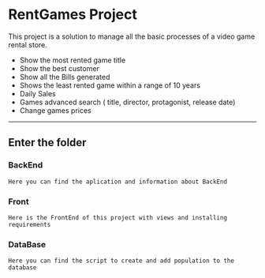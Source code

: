 # RentGames Project

This project is a solution to manage all the basic processes of a video game rental store.

- Show the most rented game title
- Show the best customer
- Show all the Bills generated
- Shows the least rented game within a range of 10 years
- Daily Sales
- Games advanced search ( title, director, protagonist, release date)
- Change games prices

---

## Enter the folder

### BackEnd

    Here you can find the aplication and information about BackEnd

### Front

    Here is the FrontEnd of this project with views and installing requirements

### DataBase

    Here you can find the script to create and add population to the database
